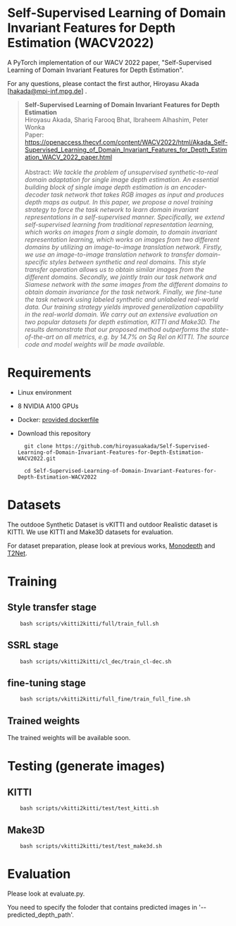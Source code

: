 # Self-Supervised Learning of Domain Invariant Features for Depth Estimation (WACV2022)

A PyTorch implementation of our WACV 2022 paper, "Self-Supervised Learning of Domain Invariant Features for Depth Estimation".

For any questions, please contact the first author, Hiroyasu Akada [hakada@mpi-inf.mpg.de] .


> **Self-Supervised Learning of Domain Invariant Features for Depth Estimation**<br>
Hiroyasu Akada, Shariq Farooq Bhat, Ibraheem Alhashim, Peter Wonka<br>
> Paper: https://openaccess.thecvf.com/content/WACV2022/html/Akada_Self-Supervised_Learning_of_Domain_Invariant_Features_for_Depth_Estimation_WACV_2022_paper.html<br><br>
> Abstract: *We tackle the problem of unsupervised synthetic-to-real domain adaptation for single image depth estimation. An essential building block of single image depth estimation is an encoder-decoder task network that takes RGB images as input and produces depth maps as output. In this paper, we propose a novel training strategy to force the task network to learn domain invariant representations in a self-supervised manner. Specifically, we extend self-supervised learning from traditional representation learning, which works on images from a single domain, to domain invariant representation learning, which works on images from two different domains by utilizing an image-to-image translation network. Firstly, we use an image-to-image translation network to transfer domain-specific styles between synthetic and real domains. This style transfer operation allows us to obtain similar images from the different domains. Secondly, we jointly train our task network and Siamese network with the same images from the different domains to obtain domain invariance for the task network. Finally, we fine-tune the task network using labeled synthetic and unlabeled real-world data. Our training strategy yields improved generalization capability in the real-world domain. We carry out an extensive evaluation on two popular datasets for depth estimation, KITTI and Make3D. The results demonstrate that our proposed method outperforms the state-of-the-art on all metrics, e.g. by 14.7% on Sq Rel on KITTI. The source code and model weights will be made available.*

# Requirements 

- Linux environment
- 8 NVIDIA A100 GPUs
- Docker: [provided dockerfile](https://github.com/hiroyasuakada/Self-Supervised-Learning-of-Domain-Invariant-Features-for-Depth-Estimation-WACV2022/blob/main/docker_AWS_a100/dockerfile)
- Download this repository

        git clone https://github.com/hiroyasuakada/Self-Supervised-Learning-of-Domain-Invariant-Features-for-Depth-Estimation-WACV2022.git
        
        cd Self-Supervised-Learning-of-Domain-Invariant-Features-for-Depth-Estimation-WACV2022


# Datasets
The outdooe Synthetic Dataset is vKITTI and outdoor Realistic dataset is KITTI. We use KITTI and Make3D datasets for evaluation. 

For dataset preparation, please look at previous works, [Monodepth](https://github.com/mrharicot/monodepth) and [T2Net](https://github.com/lyndonzheng/Synthetic2Realistic).  


# Training
## Style transfer stage

        bash scripts/vkitti2kitti/full/train_full.sh
        
        
##  SSRL stage 

        bash scripts/vkitti2kitti/cl_dec/train_cl-dec.sh


##  fine-tuning stage 

        bash scripts/vkitti2kitti/full_fine/train_full_fine.sh
 
## Trained weights

The trained weights will be available soon.

# Testing (generate images)
## KITTI

        bash scripts/vkitti2kitti/test/test_kitti.sh

## Make3D

        bash scripts/vkitti2kitti/test/test_make3d.sh


# Evaluation
Please look at evaluate.py.

You need to specify the foloder that contains predicted images in '--predicted_depth_path'.

        



